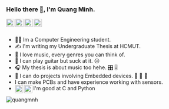 ### Hello there 👋, I'm Quang Minh.

<a href="https://github.com/quangmnh">
  <img align="left" alt="github" width="22px" src="https://pics.freeicons.io/uploads/icons/png/16472142071530099325-512.png" />
</a>
<a href="https://www.linkedin.com/in/quangminhnt/">
  <img align="left" alt="linkedin" width="22px" src="https://pics.freeicons.io/uploads/icons/png/16090541531530099327-512.png" />
</a>
<a href="https://www.facebook.com/quangminh.nguyentran.79/">
  <img align="left" alt="facebook" width="22px" src="https://pics.freeicons.io/uploads/icons/png/14179583611530077750-512.png" />
</a>
<a href="https://twitter.com/quangmnh_nt">
  <img align="left" alt="twitter" width="22px" src="https://pics.freeicons.io/uploads/icons/png/5959933821530099343-512.png" />
</a>

<br />
<br />

- :man_student: Im a Computer Engineering student.
- :writing_hand: I'm writing my Undergraduate Thesis at HCMUT.
- :musical_score: I love music, every genres you can think of.
- :guitar: I can play guitar but suck at it. 	:frowning_face:
- :headphones: 	My thesis is about music too hehe. :control_knobs: :level_slider: 
- :cherries: I can do projects involving Embedded devices. :orange: 	:strawberry: 	:grapes:
- I can make PCBs and have experience working with sensors.
- I'm good at C and Python <img align="left" alt="C" width="22px" src="https://pics.freeicons.io/uploads/icons/png/20395100751536130227-512.png" /><img align="left" alt="python" width="22px" src="https://pics.freeicons.io/uploads/icons/png/12785093741551942290-512.png"/>

<img align="left"  src="https://github-readme-stats.vercel.app/api?username=quangmnh&count_private=true&show_icons=true" alt="quangmnh" />
